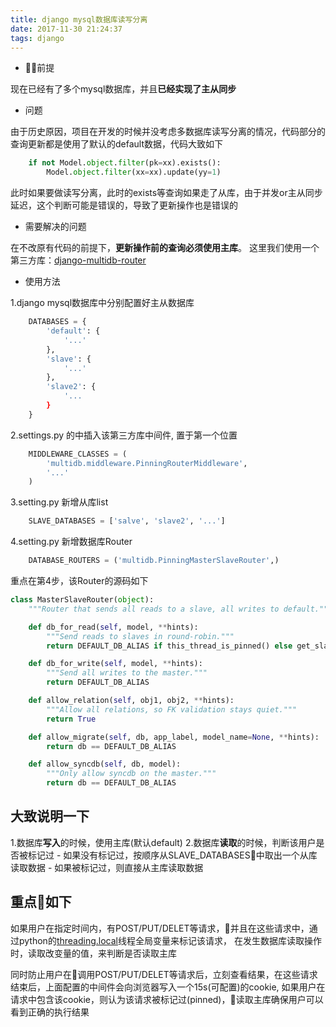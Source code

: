 ```yaml
---
title: django mysql数据库读写分离
date: 2017-11-30 21:24:37
tags: django
---
```

- 前提

现在已经有了多个mysql数据库，并且**已经实现了主从同步**

- 问题

由于历史原因，项目在开发的时候并没考虑多数据库读写分离的情况，代码部分的查询更新都是使用了默认的default数据，代码大致如下

```python
    if not Model.object.filter(pk=xx).exists():
        Model.object.filter(xx=xx).update(yy=1)
```
此时如果要做读写分离，此时的exists等查询如果走了从库，由于并发or主从同步延迟，这个判断可能是错误的，导致了更新操作也是错误的

- 需要解决的问题

在不改原有代码的前提下，**更新操作前的查询必须使用主库**。
这里我们使用一个第三方库：[django-multidb-router](https://github.com/jbalogh/django-multidb-router)

- 使用方法

1.django mysql数据库中分别配置好主从数据库
```python
    DATABASES = {
        'default': {
            '...'
        },
        'slave': {
            '...'
        },
        'slave2': {
            '...
        }
    }
```

2.settings.py 的中插入该第三方库中间件, 置于第一个位置
```python
    MIDDLEWARE_CLASSES = (
        'multidb.middleware.PinningRouterMiddleware',
        '...'
    )
```

3.setting.py 新增从库list
```python
    SLAVE_DATABASES = ['salve', 'slave2', '...']
```

4.setting.py 新增数据库Router
```python
    DATABASE_ROUTERS = ('multidb.PinningMasterSlaveRouter',)
```

重点在第4步，该Router的源码如下
```python
class MasterSlaveRouter(object):
    """Router that sends all reads to a slave, all writes to default."""

    def db_for_read(self, model, **hints):
        """Send reads to slaves in round-robin."""
        return DEFAULT_DB_ALIAS if this_thread_is_pinned() else get_slave()

    def db_for_write(self, model, **hints):
        """Send all writes to the master."""
        return DEFAULT_DB_ALIAS

    def allow_relation(self, obj1, obj2, **hints):
        """Allow all relations, so FK validation stays quiet."""
        return True

    def allow_migrate(self, db, app_label, model_name=None, **hints):
        return db == DEFAULT_DB_ALIAS

    def allow_syncdb(self, db, model):
        """Only allow syncdb on the master."""
        return db == DEFAULT_DB_ALIAS
```
## 大致说明一下

1.数据库**写入**的时候，使用主库(默认default)
2.数据库**读取**的时候，判断该用户是否被标记过
    - 如果没有标记过，按顺序从SLAVE_DATABASES中取出一个从库读取数据
    - 如果被标记过，则直接从主库读取数据

## 重点如下

如果用户在指定时间内，有POST/PUT/DELET等请求，并且在这些请求中，通过python的[threading.local](https://docs.python.org/2/library/threading.html#threading.local)线程全局变量来标记该请求，
在发生数据库读取操作时，读取改变量的值，来判断是否读取主库

同时防止用户在调用POST/PUT/DELET等请求后，立刻查看结果，在这些请求结束后，上面配置的中间件会向浏览器写入一个15s(可配置)的cookie,
如果用户在请求中包含该cookie，则认为该请求被标记过(pinned)，读取主库确保用户可以看到正确的执行结果